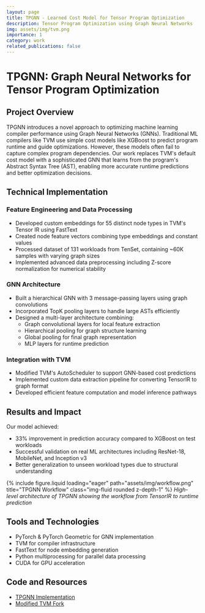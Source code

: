 ```yaml
---
layout: page
title: TPGNN - Learned Cost Model for Tensor Program Optimization
description: Tensor Program Optimization using Graph Neural Networks
img: assets/img/tvm.png
importance: 1
category: work
related_publications: false
---
```


# TPGNN: Graph Neural Networks for Tensor Program Optimization

## Project Overview
TPGNN introduces a novel approach to optimizing machine learning compiler performance using Graph Neural Networks (GNNs). Traditional ML compilers like TVM use simple cost models like XGBoost to predict program runtime and guide optimizations. However, these models often fail to capture complex program dependencies. Our work replaces TVM's default cost model with a sophisticated GNN that learns from the program's Abstract Syntax Tree (AST), enabling more accurate runtime predictions and better optimization decisions.

## Technical Implementation

### Feature Engineering and Data Processing
- Developed custom embeddings for 55 distinct node types in TVM's Tensor IR using FastText
- Created node feature vectors combining type embeddings and constant values
- Processed dataset of 131 workloads from TenSet, containing ~60K samples with varying graph sizes
- Implemented advanced data preprocessing including Z-score normalization for numerical stability

### GNN Architecture
- Built a hierarchical GNN with 3 message-passing layers using graph convolutions
- Incorporated TopK pooling layers to handle large ASTs efficiently
- Designed a multi-layer architecture combining:
  - Graph convolutional layers for local feature extraction
  - Hierarchical pooling for graph structure learning
  - Global pooling for final graph representation
  - MLP layers for runtime prediction

### Integration with TVM
- Modified TVM's AutoScheduler to support GNN-based cost predictions
- Implemented custom data extraction pipeline for converting TensorIR to graph format
- Developed efficient feature computation and model inference pathways

## Results and Impact
Our model achieved:
- 33% improvement in prediction accuracy compared to XGBoost on test workloads
- Successful validation on real ML architectures including ResNet-18, MobileNet, and Inception v3
- Better generalization to unseen workload types due to structural understanding

{% include figure.liquid loading="eager" path="assets/img/workflow.png" title="TPGNN Workflow" class="img-fluid rounded z-depth-1" %}
*High-level architecture of TPGNN showing the workflow from TensorIR to runtime prediction*

## Tools and Technologies
- PyTorch & PyTorch Geometric for GNN implementation
- TVM for compiler infrastructure
- FastText for node embedding generation
- Python multiprocessing for parallel data processing
- CUDA for GPU acceleration

## Code and Resources
- [TPGNN Implementation](https://github.com/knightron0/tvm-gnn-costmodel)
- [Modified TVM Fork](https://github.com/dwijenchawra/tvm)